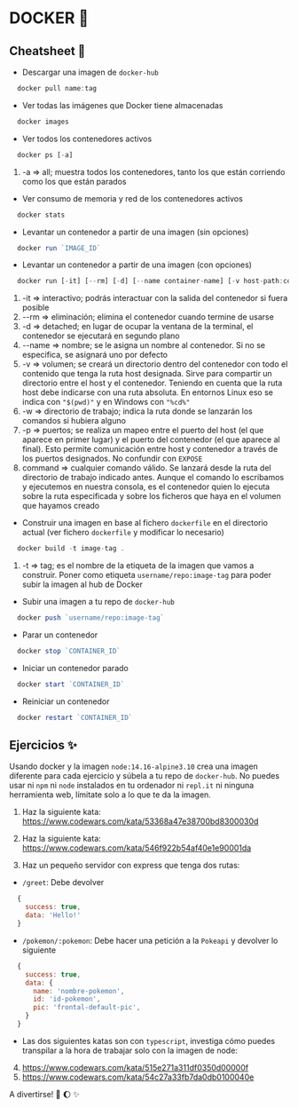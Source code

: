 # DOCKER 🐳

## Cheatsheet 📝

- Descargar una imagen de `docker-hub`
```js
  docker pull name:tag
```

- Ver todas las imágenes que Docker tiene almacenadas
```js
  docker images
```

- Ver todos los contenedores activos
```js
  docker ps [-a]
```
1. -a => all; muestra todos los contenedores, tanto los que están corriendo como los que están parados

- Ver consumo de memoria y red de los contenedores activos
```js
  docker stats
```

- Levantar un contenedor a partir de una imagen (sin opciones)
```js
  docker run `IMAGE_ID`
```

- Levantar un contenedor a partir de una imagen (con opciones)
```js
  docker run [-it] [--rm] [-d] [--name container-name] [-v host-path:container-path] [-w container-work-directory] [-p host-port:container-port] `IMAGE_ID` [command]
```
1. -it => interactivo; podrás interactuar con la salida del contenedor si fuera posible
2. --rm => eliminación; elimina el contenedor cuando termine de usarse
3. -d => detached; en lugar de ocupar la ventana de la terminal, el contenedor se ejecutará en segundo plano
4. --name => nombre; se le asigna un nombre al contenedor. Si no se especifica, se asignará uno por defecto
5. -v => volumen; se creará un directorio dentro del contenedor con todo el contenido que tenga la ruta host designada. Sirve para compartir un directorio entre el host y el contenedor. Teniendo en cuenta que la ruta host debe indicarse con una ruta absoluta. En entornos Linux eso se indica con `"$(pwd)"` y en Windows con `"%cd%"`
6. -w => directorio de trabajo; indica la ruta donde se lanzarán los comandos si hubiera alguno
7. -p => puertos; se realiza un mapeo entre el puerto del host (el que aparece en primer lugar) y el puerto del contenedor (el que aparece al final). Esto permite comunicación entre host y contenedor a través de los puertos designados. No confundir con `EXPOSE`
8. command => cualquier comando válido. Se lanzará desde la ruta del directorio de trabajo indicado antes. Aunque el comando lo escribamos y ejecutemos en nuestra consola, es el contenedor quien lo ejecuta sobre la ruta especificada y sobre los ficheros que haya en el volumen que hayamos creado

- Construir una imagen en base al fichero `dockerfile` en el directorio actual (ver fichero `dockerfile` y modificar lo necesario)
```js
  docker build -t image-tag .
```
1. -t => tag; es el nombre de la etiqueta de la imagen que vamos a construir. Poner como etiqueta `username/repo:image-tag` para poder subir la imagen al hub de Docker

- Subir una imagen a tu repo de `docker-hub`
```js
  docker push `username/repo:image-tag`
```

- Parar un contenedor
```js
  docker stop `CONTAINER_ID`
```

- Iniciar un contenedor parado
```js
  docker start `CONTAINER_ID`
```

- Reiniciar un contenedor
```js
  docker restart `CONTAINER_ID`
```

## Ejercicios ✨

Usando docker y la imagen `node:14.16-alpine3.10` crea una imagen diferente para cada ejercicio y súbela a tu repo de `docker-hub`. No puedes usar ni `npm` ni `node` instalados en tu ordenador ni `repl.it` ni ninguna herramienta web, límitate solo a lo que te da la imagen.

1. Haz la siguiente kata: https://www.codewars.com/kata/53368a47e38700bd8300030d
2. Haz la siguiente kata: https://www.codewars.com/kata/546f922b54af40e1e90001da

3. Haz un pequeño servidor con express que tenga dos rutas:
  - `/greet`: Debe devolver
  ```js
    {
      success: true,
      data: 'Hello!'
    }
  ```
  - `/pokemon/:pokemon`: Debe hacer una petición a la `Pokeapi` y devolver lo siguiente
  ```js
    {
      success: true,
      data: {
        name: 'nombre-pokemon',
        id: 'id-pokemon',
        pic: 'frontal-default-pic',
      }
    }
  ```

- Las dos siguientes katas son con `typescript`, investiga cómo puedes transpilar a la hora de trabajar solo con la imagen de node:
4. https://www.codewars.com/kata/515e271a311df0350d00000f
5. https://www.codewars.com/kata/54c27a33fb7da0db0100040e

A divertirse! 🚀 🌔 ✨
